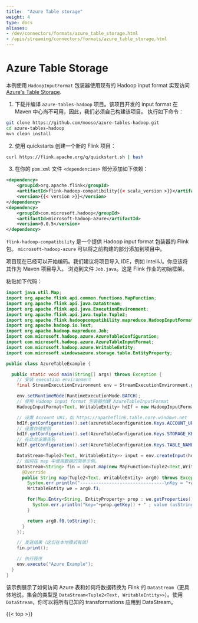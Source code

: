```yaml
---
title:  "Azure Table storage"
weight: 4
type: docs
aliases:
- /dev/connectors/formats/azure_table_storage.html
- /apis/streaming/connectors/formats/azure_table_storage.html
---
```

<!--
Licensed to the Apache Software Foundation (ASF) under one
or more contributor license agreements.  See the NOTICE file
distributed with this work for additional information
regarding copyright ownership.  The ASF licenses this file
to you under the Apache License, Version 2.0 (the
"License"); you may not use this file except in compliance
with the License.  You may obtain a copy of the License at

  http://www.apache.org/licenses/LICENSE-2.0

Unless required by applicable law or agreed to in writing,
software distributed under the License is distributed on an
"AS IS" BASIS, WITHOUT WARRANTIES OR CONDITIONS OF ANY
KIND, either express or implied.  See the License for the
specific language governing permissions and limitations
under the License.
-->

# Azure Table Storage

本例使用 `HadoopInputFormat` 包装器使用现有的 Hadoop input format 实现访问 [Azure's Table Storage](https://docs.microsoft.com/en-us/azure/storage/tables/table-storage-overview).

1. 下载并编译 `azure-tables-hadoop` 项目。该项目开发的 input format 在 Maven 中心尚不可用，因此，我们必须自己构建该项目。 
   执行如下命令：

```bash
git clone https://github.com/mooso/azure-tables-hadoop.git
cd azure-tables-hadoop
mvn clean install
```

2. 使用 quickstarts 创建一个新的 Flink 项目：

```bash
curl https://flink.apache.org/q/quickstart.sh | bash
```

3. 在你的 `pom.xml` 文件 `<dependencies>` 部分添加如下依赖：

```xml
<dependency>
    <groupId>org.apache.flink</groupId>
    <artifactId>flink-hadoop-compatibility{{< scala_version >}}</artifactId>
    <version>{{< version >}}</version>
</dependency>
<dependency>
    <groupId>com.microsoft.hadoop</groupId>
    <artifactId>microsoft-hadoop-azure</artifactId>
    <version>0.0.5</version>
</dependency>
```

`flink-hadoop-compatibility` 是一个提供 Hadoop input format 包装器的 Flink 包。
`microsoft-hadoop-azure` 可以将之前构建的部分添加到项目中。

项目现在已经可以开始编码。我们建议将项目导入 IDE，例如 IntelliJ。你应该将其作为 Maven 项目导入。
浏览到文件 `Job.java`。这是 Flink 作业的初始框架。

粘贴如下代码：

```java
import java.util.Map;
import org.apache.flink.api.common.functions.MapFunction;
import org.apache.flink.api.java.DataStream;
import org.apache.flink.api.java.ExecutionEnvironment;
import org.apache.flink.api.java.tuple.Tuple2;
import org.apache.flink.hadoopcompatibility.mapreduce.HadoopInputFormat;
import org.apache.hadoop.io.Text;
import org.apache.hadoop.mapreduce.Job;
import com.microsoft.hadoop.azure.AzureTableConfiguration;
import com.microsoft.hadoop.azure.AzureTableInputFormat;
import com.microsoft.hadoop.azure.WritableEntity;
import com.microsoft.windowsazure.storage.table.EntityProperty;

public class AzureTableExample {

  public static void main(String[] args) throws Exception {
    // 安装 execution environment
    final StreamExecutionEnvironment env = StreamExecutionEnvironment.getExecutionEnvironment();

    env.setRuntimeMode(RuntimeExecutionMode.BATCH);
    // 使用 Hadoop input format 包装器创建 AzureTableInputFormat
    HadoopInputFormat<Text, WritableEntity> hdIf = new HadoopInputFormat<Text, WritableEntity>(new AzureTableInputFormat(), Text.class, WritableEntity.class, new Job());

    // 设置 Account URI，如 https://apacheflink.table.core.windows.net
    hdIf.getConfiguration().set(azuretableconfiguration.Keys.ACCOUNT_URI.getKey(), "TODO");
    // 设置存储密钥
    hdIf.getConfiguration().set(AzureTableConfiguration.Keys.STORAGE_KEY.getKey(), "TODO");
    // 在此处设置表名
    hdIf.getConfiguration().set(AzureTableConfiguration.Keys.TABLE_NAME.getKey(), "TODO");

    DataStream<Tuple2<Text, WritableEntity>> input = env.createInput(hdIf);
    // 如何在 map 中使用数据的简单示例。
    DataStream<String> fin = input.map(new MapFunction<Tuple2<Text,WritableEntity>, String>() {
      @Override
      public String map(Tuple2<Text, WritableEntity> arg0) throws Exception {
        System.err.println("--------------------------------\nKey = "+arg0.f0);
        WritableEntity we = arg0.f1;

        for(Map.Entry<String, EntityProperty> prop : we.getProperties().entrySet()) {
          System.err.println("key="+prop.getKey() + " ; value (asString)="+prop.getValue().getValueAsString());
        }

        return arg0.f0.toString();
      }
    });

    // 发送结果（这仅在本地模式有效）
    fin.print();

    // 执行程序
    env.execute("Azure Example");
  }
}
```
该示例展示了如何访问 Azure 表和如何将数据转换为 Flink 的 `DataStream`（更具体地说，集合的类型是 `DataStream<Tuple2<Text, WritableEntity>>`）。使用 `DataStream`，你可以将所有已知的 transformations 应用到 DataStream。

{{< top >}}
